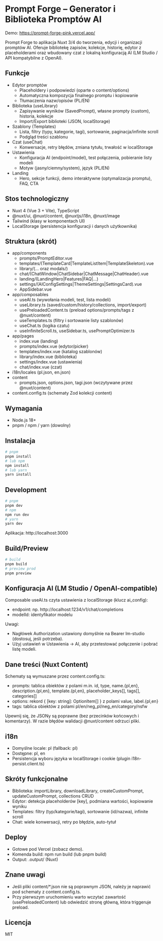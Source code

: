 # Prompt Forge – Generator i Biblioteka Promptów AI

Demo: https://prompt-forge-pink.vercel.app/

Prompt Forge to aplikacja Nuxt 3/4 do tworzenia, edycji i organizacji promptów AI. Oferuje bibliotekę zapisów, kolekcje, historię, edytor z placeholderami oraz wbudowany czat z lokalną konfiguracją AI (LM Studio / API kompatybilne z OpenAI).

## Funkcje

- Edytor promptów
  - Placeholdery i podpowiedzi (oparte o content/options)
  - Automatyczna kompozycja finalnego promptu i kopiowanie
  - Tłumaczenia nazw/opisów (PL/EN)
- Biblioteka (useLibrary)
  - Zapisywanie wyników (SavedPrompt), własne prompty (custom), historia, kolekcje
  - Import/Export biblioteki (JSON, localStorage)
- Szablony (Templates)
  - Lista, filtry (typy, kategorie, tagi), sortowanie, paginacja/infinite scroll
  - Podgląd treści szablonu
- Czat (useChat)
  - Konwersacje, retry błędów, zmiana tytułu, trwałość w localStorage
- Ustawienia
  - Konfiguracja AI (endpoint/model), test połączenia, pobieranie listy modeli
  - Motyw (jasny/ciemny/system), język (PL/EN)
- Landing
  - Hero, sekcje funkcji, demo interaktywne (optymalizacja promptu), FAQ, CTA

## Stos technologiczny

- Nuxt 4 (Vue 3 + Vite), TypeScript
- @nuxt/ui, @nuxt/content, @nuxtjs/i18n, @nuxt/image
- Tailwind (klasy w komponentach UI)
- LocalStorage (persistencja konfiguracji i danych użytkownika)

## Struktura (skrót)

- app/components
  - prompts/PromptEditor.vue
  - templates/(TemplateCard|TemplateListItem|TemplateSkeleton).vue
  - library/(… oraz modals/)
  - chat/(ChatWindow|ChatSidebar|ChatMessage|ChatHeader).vue
  - landing/(LandingHero|Features|FAQ|…)
  - settings/(AIConfigSettings|ThemeSettings|SettingsCard).vue
  - AppSidebar.vue
- app/composables
  - useAI.ts (wywołania modeli, test, lista modeli)
  - useLibrary.ts (saved/custom/history/collections, import/export)
  - usePreloadedContent.ts (preload options/prompts/tags z @nuxt/content)
  - useTemplates.ts (filtry i sortowanie listy szablonów)
  - useChat.ts (logika czatu)
  - useInfiniteScroll.ts, useSidebar.ts, usePromptOptimizer.ts
- app/pages
  - index.vue (landing)
  - prompts/index.vue (edytor/picker)
  - templates/index.vue (katalog szablonów)
  - library/index.vue (biblioteka)
  - settings/index.vue (ustawienia)
  - chat/index.vue (czat)
- i18n/locales (pl.json, en.json)
- content
  - prompts.json, options.json, tagi.json (wczytywane przez @nuxt/content)
- content.config.ts (schematy Zod kolekcji content)

## Wymagania

- Node.js 18+
- pnpm / npm / yarn (dowolny)

## Instalacja

```bash
# pnpm
pnpm install
# lub npm
npm install
# lub yarn
yarn install
```

## Development

```bash
# pnpm
pnpm dev
# npm
npm run dev
# yarn
yarn dev
```

Aplikacja: http://localhost:3000

## Build/Preview

```bash
# build
pnpm build
# preview prod
pnpm preview
```

## Konfiguracja AI (LM Studio / OpenAI-compatible)

Composable useAI.ts czyta ustawienia z localStorage (klucz ai_config):

- endpoint: np. http://localhost:1234/v1/chat/completions
- modelId: identyfikator modelu

Uwagi:

- Nagłówek Authorization ustawiony domyślnie na Bearer lm-studio (dostosuj, jeśli potrzeba).
- Użyj ustawień w Ustawienia → AI, aby przetestować połączenie i pobrać listę modeli.

## Dane treści (Nuxt Content)

Schematy są wymuszane przez content.config.ts:

- prompts: tablica obiektów z polami m.in. id, type, name.{pl,en}, description.{pl,en}, template.{pl,en}, placeholder_keys[], tags[], categories[]
- options: rekord { [key: string]: OptionItem[] } z polami value, label.{pl,en}
- tags: tablica obiektów z polami pl/en/neg_pl/neg_en/category/nsfw

Upewnij się, że JSONy są poprawne (bez przecinków końcowych i komentarzy). W razie błędów walidacji @nuxt/content odrzuci pliki.

## i18n

- Domyślne locale: pl (fallback: pl)
- Dostępne: pl, en
- Persistencja wyboru języka w localStorage i cookie (plugin i18n-persist.client.ts)

## Skróty funkcjonalne

- Biblioteka: importLibrary, downloadLibrary, createCustomPrompt, updateCustomPrompt, collections CRUD
- Edytor: detekcja placeholderów [key], podmiana wartości, kopiowanie wyniku
- Templates: filtry (typ/kategorie/tagi), sortowanie (id/nazwa), infinite scroll
- Chat: wiele konwersacji, retry po błędzie, auto-tytuł

## Deploy

- Gotowe pod Vercel (zobacz demo).
- Komenda build: npm run build (lub pnpm build)
- Output: .output/ (Nuxt)

## Znane uwagi

- Jeśli pliki content/\*.json nie są poprawnym JSON, należy je naprawić pod schematy z content.config.ts.
- Przy pierwszym uruchomieniu warto wczytać zawartość (usePreloadedContent) lub odwiedzić stronę główną, która triggeruje preload.

## Licencja

MIT

